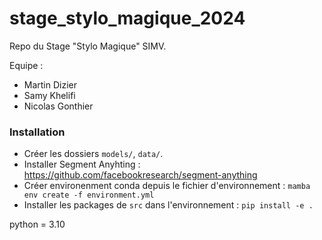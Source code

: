 # stage_stylo_magique_2024

Repo du Stage "Stylo Magique" SIMV.

Equipe : 
* Martin Dizier
* Samy Khelifi
* Nicolas Gonthier

### Installation

* Créer les dossiers `models/`, `data/`.
* Installer Segment Anyhting : https://github.com/facebookresearch/segment-anything
* Créer environenment conda depuis le fichier d'environnement : 
`mamba env create -f environment.yml`
* Installer les packages de `src` dans l'environnement : 
`pip install -e .`


python = 3.10

